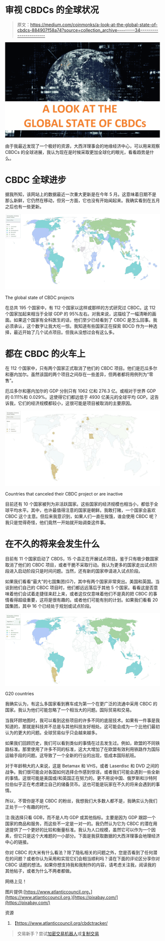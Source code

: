 # 审视 CBDCs 的全球状况

> 原文：<https://medium.com/coinmonks/a-look-at-the-global-state-of-cbdcs-884907f58a74?source=collection_archive---------34----------------------->

![](img/eea3fa4b50ca28b19efc372a2fcacf6a.png)

由于我最近发现了一个极好的资源，大西洋理事会的地缘经济中心，可以用来观察 CBDCs 的全球进展，我认为现在是时候采取更加全球化的眼光，看看趋势是什么。

# CBDC 全球进步

据我所知，该网站上的数据最近一次重大更新是在今年 5 月。这意味着日期不是那么新鲜，它仍然在移动，但另一方面，它也没有开始闻起来。我确实看到在五月之后也有一些更新。

![](img/139246a22f0dd12dc98166430d94ac64.png)

The global state of CBDC projects

在总共 195 个国家中，有 112 个国家以这样或那样的方式研究过 CBDC。这 112 个国家加起来相当于全球 GDP 的 95%左右。对我来说，这描绘了一幅清晰的画面。如果这个国家有全科医生的话，他们至少已经看到了 CBDC 是怎么回事。我必须承认，这个数字让我大吃一惊。我知道有些国家正在探索 BDCD 作为一种选择，最近开始了几个试点项目。但我从没想过会有这么多。

# 都在 CBDC 的火车上

在 112 个国家中，只有两个国家正式取消了他们的 CBDC 项目。他们是厄瓜多尔和塞内加尔。虽然该国的两个项目之间存在一些差异，但两者都将用例列为“零售”。

厄瓜多尔和塞内加尔的 GDP 分别只有 1062 亿和 276.3 亿。或相对于世界 GDP 的 0.111%和 0.029%。这使得它们都远低于 4930 亿美元的全球平均 GDP。这告诉我，它们的经济规模都较小，这很可能是项目被取消的主要原因。

![](img/6e320de3f208a6d554c44e2ed945f68e.png)

Countries that canceled their CBDC project or are inactive

目前还有 10 个国家被列为非活跃国家。这些国家的经济规模也相当小，都低于全球平均水平。其中，也许最值得注意的国家是朝鲜。我敢打赌，一个国家会喜欢 CBDC 这个主意。但后来我意识到，如果人们一直在挨饿，谁会使用 CBDC 呢？我只是觉得奇怪，他们竟然一开始就开始调查这件事。

# 在不久的将来会发生什么

目前有 11 个国家启动了 CBDS，15 个县正在开展试点项目。鉴于只有极少数国家取消了他们的 CBDC 项目，或者干脆不采取行动。我认为更多的国家走出试点阶段进入启动阶段只是时间问题。当然，还有新的国家申请进入试点阶段。

如果我们看看“最大”的七国集团(G7)，其中有两个国家非常突出。美国和英国。当谈到他们自己的 CBDC 项目时，他们都远远落后于其他 5 个国家。看看这是否意味着他们会试着走捷径来赶上来，或者这仅仅意味着他们不是真的把 CBDC 的事情看得超级重要，这将是很有趣的。或者他们可能有别的计划。如果我们看看 20 国集团，其中 16 个已经处于规划或试点阶段。

![](img/33b39485e49236c498ed57d0b2ab28d0.png)

G20 countries

我确实认为，有这么多国家看到赛车成为第一个在更广泛的流通中采用 CBDC 的国家。我认为他们可能忽略了一个相当大的问题。国际贸易和交易。

当我环顾地图时，我可以看到这些项目的许多不同的底层技术。如果有一件事是我知道的，那就是科技并不总是与其他科技友好相处。这可能会成为一个比他们最初认为的更大的问题。全球贸易似乎只会越来越多。

如果我们回顾历史，我们可以看到类似的事情在过去发生过。例如，欧盟的不同铁路标准。那里使用了许多不同的标准，这大大增加了在欧盟有效利用铁路作为国际运输手段的问题。这导致了一个全新的行业的出现，低成本国际航班。

对于年龄稍大的人来说，这是 Betamax 和 VHS，或者 Laserdisc 和 DVD 之间的战争。我们很可能会对各国如何选择合作感到惊讶。或者我们可能会遇到一些全新的事情。这很可能是美国或/和英国正在努力的。更不用说中国、俄罗斯和沙特阿拉伯似乎正在考虑建立自己的储备货币。这也可能是玩家在不久的将来会遇到的事情。

所以，不管你是不是 CBDC 的粉丝，我想我们大多数人都不是，我确实认为我们正处于一个有趣的时代。

注:我选择只看 GDB，而不是人均 GDP 或其他指标。主要是因为 GDP 跟踪一个国家的商品和服务，而这些不一定是一对一的。我仍然认为它为 CBDC 的潜在用途提供了一个更好的比较和衡量标准。我认为人口规模，虽然它可以作为一个因素，但它只是这个大难题的一小部分。下面是我获取数据的大西洋理事会地理经济中心的链接。

你对 CBDC 的大米有什么看法？除了隐私相关的问题之外，您是否看到了任何潜在的问题？或者你认为采用和实现它们会相当顺利吗？请在下面的评论区分享你对 CBDC 话题的想法。如果你想支持我和我制作的内容，请考虑关注我，阅读我的其他帖子，或者为什么不两者都做。

网络上见！

图片提供:[https://www.atlanticcouncil.org，](https://www.atlanticcouncil.org,)[https://pixabay.com/](https://pixabay.com/)

资源

1.  【https://www.atlanticcouncil.org/cbdctracker/ 

> 交易新手？尝试[加密交易机器人](/coinmonks/crypto-trading-bot-c2ffce8acb2a)或[复制交易](/coinmonks/top-10-crypto-copy-trading-platforms-for-beginners-d0c37c7d698c)